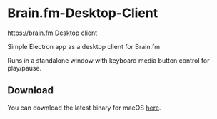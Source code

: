 # Brain.fm-Desktop-Client
https://brain.fm Desktop client

Simple Electron app as a desktop client for Brain.fm

Runs in a standalone window with keyboard media button control for play/pause.

## Download

You can download the latest binary for macOS [here](https://github.com/Dinius/Brain.fm-Desktop-Client/releases/latest).
